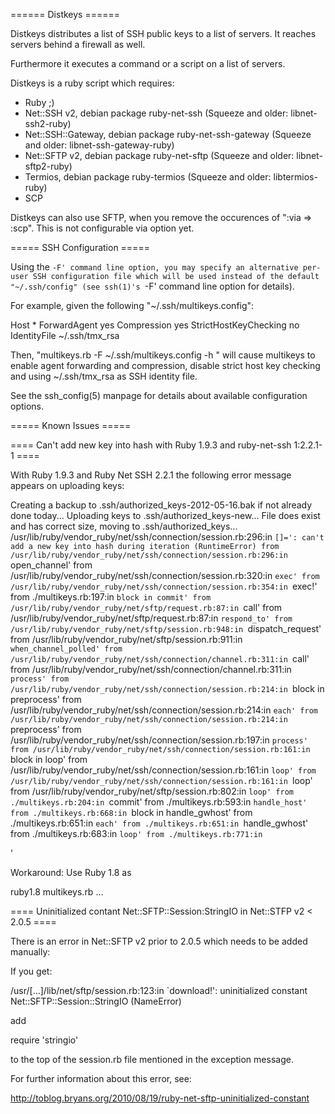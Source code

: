 ====== Distkeys ======

Distkeys distributes a list of SSH public keys to a list of servers. It
reaches servers behind a firewall as well.

Furthermore it executes a command or a script on a list of servers.

Distkeys is a ruby script which requires:

- Ruby ;)
- Net::SSH v2, debian package ruby-net-ssh
  (Squeeze and older: libnet-ssh2-ruby)
- Net::SSH::Gateway, debian package ruby-net-ssh-gateway
  (Squeeze and older: libnet-ssh-gateway-ruby)
- Net::SFTP v2, debian package ruby-net-sftp
  (Squeeze and older: libnet-sftp2-ruby)
- Termios, debian package ruby-termios
  (Squeeze and older: libtermios-ruby)
- SCP

Distkeys can also use SFTP, when you remove the occurences of
":via => :scp". This is not configurable via option yet.


===== SSH Configuration =====

Using the `-F' command line option, you may specify an alternative
per-user SSH configuration file which will be used instead of the default
"~/.ssh/config" (see ssh(1)'s `-F' command line option for details).

For example, given the following "~/.ssh/multikeys.config":

  Host *
      ForwardAgent yes
      Compression yes
      StrictHostKeyChecking no
      IdentityFile ~/.ssh/tmx_rsa

Then, "multikeys.rb -F ~/.ssh/multikeys.config -h <hostlist> <action>"
will cause multikeys to enable agent forwarding and compression, disable
strict host key checking and using ~/.ssh/tmx_rsa as SSH identity file.

See the ssh_config(5) manpage for details about available configuration
options.


===== Known Issues =====

==== Can't add new key into hash with Ruby 1.9.3 and ruby-net-ssh 1:2.2.1-1 ====

With Ruby 1.9.3 and Ruby Net SSH 2.2.1 the following error message
appears on uploading keys:

Creating a backup to .ssh/authorized_keys-2012-05-16.bak if not already done today...
Uploading keys to .ssh/authorized_keys-new...
File does exist and has correct size, moving to .ssh/authorized_keys...
/usr/lib/ruby/vendor_ruby/net/ssh/connection/session.rb:296:in `[]=': can't add a new key into hash during iteration (RuntimeError)
        from /usr/lib/ruby/vendor_ruby/net/ssh/connection/session.rb:296:in `open_channel'
        from /usr/lib/ruby/vendor_ruby/net/ssh/connection/session.rb:320:in `exec'
        from /usr/lib/ruby/vendor_ruby/net/ssh/connection/session.rb:354:in `exec!'
        from ./multikeys.rb:197:in `block in commit'
        from /usr/lib/ruby/vendor_ruby/net/sftp/request.rb:87:in `call'
        from /usr/lib/ruby/vendor_ruby/net/sftp/request.rb:87:in `respond_to'
        from /usr/lib/ruby/vendor_ruby/net/sftp/session.rb:948:in `dispatch_request'
        from /usr/lib/ruby/vendor_ruby/net/sftp/session.rb:911:in `when_channel_polled'
        from /usr/lib/ruby/vendor_ruby/net/ssh/connection/channel.rb:311:in `call'
        from /usr/lib/ruby/vendor_ruby/net/ssh/connection/channel.rb:311:in `process'
        from /usr/lib/ruby/vendor_ruby/net/ssh/connection/session.rb:214:in `block in preprocess'
        from /usr/lib/ruby/vendor_ruby/net/ssh/connection/session.rb:214:in `each'
        from /usr/lib/ruby/vendor_ruby/net/ssh/connection/session.rb:214:in `preprocess'
        from /usr/lib/ruby/vendor_ruby/net/ssh/connection/session.rb:197:in `process'
        from /usr/lib/ruby/vendor_ruby/net/ssh/connection/session.rb:161:in `block in loop'
        from /usr/lib/ruby/vendor_ruby/net/ssh/connection/session.rb:161:in `loop'
        from /usr/lib/ruby/vendor_ruby/net/ssh/connection/session.rb:161:in `loop'
        from /usr/lib/ruby/vendor_ruby/net/sftp/session.rb:802:in `loop'
        from ./multikeys.rb:204:in `commit'
        from ./multikeys.rb:593:in `handle_host'
        from ./multikeys.rb:668:in `block in handle_gwhost'
        from ./multikeys.rb:651:in `each'
        from ./multikeys.rb:651:in `handle_gwhost'
        from ./multikeys.rb:683:in `loop'
        from ./multikeys.rb:771:in `<main>'

Workaround: Use Ruby 1.8 as

ruby1.8 multikeys.rb …


==== Uninitialized contant Net::SFTP::Session:StringIO in Net::STFP v2 < 2.0.5 ====

There is an error in Net::SFTP v2 prior to 2.0.5 which needs to be added
manually:

If you get:

/usr/[...]/lib/net/sftp/session.rb:123:in `download!': uninitialized constant Net::SFTP::Session::StringIO (NameError) 

add

require 'stringio'

to the top of the session.rb file mentioned in the exception message.

For further information about this error, see:

http://toblog.bryans.org/2010/08/19/ruby-net-sftp-uninitialized-constant
